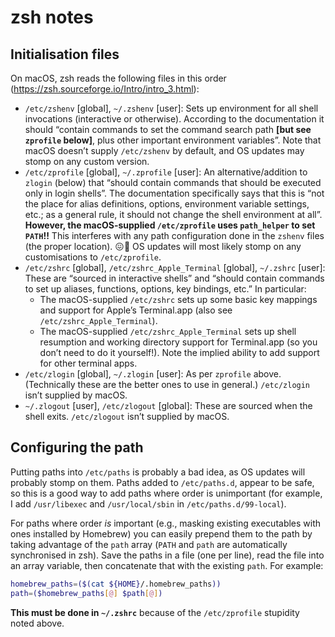 # zsh notes

## Initialisation files

On macOS, zsh reads the following files in this order (<https://zsh.sourceforge.io/Intro/intro_3.html>):

* `/etc/zshenv` [global], `~/.zshenv` [user]: Sets up environment for all shell invocations (interactive or otherwise). According to the documentation it should “contain commands to set the command search path **[but see `zprofile` below]**, plus other important environment variables”. Note that macOS doesn’t supply `/etc/zshenv` by default, and OS updates may stomp on any custom version.
* `/etc/zprofile` [global], `~/.zprofile` [user]: An alternative/addition to `zlogin` (below) that “should contain commands that should be executed only in login shells”. The documentation specifically says that this is “not the place for alias definitions, options, environment variable settings, etc.; as a general rule, it should not change the shell environment at all”. **However, the macOS-supplied `/etc/zprofile` uses `path_helper` to set `PATH`!!** This interferes with any path configuration done in the `zshenv` files (the proper location). 😖🤬 OS updates will most likely stomp on any customisations to `/etc/zprofile`.
* `/etc/zshrc` [global], `/etc/zshrc_Apple_Terminal` [global], `~/.zshrc` [user]: These are “sourced in interactive shells” and “should contain commands to set up aliases, functions, options, key bindings, etc.” In particular:
  * The macOS-supplied `/etc/zshrc` sets up some basic key mappings and support for Apple’s Terminal.app (also see `/etc/zshrc_Apple_Terminal`).
  * The macOS-supplied `/etc/zshrc_Apple_Terminal` sets up shell resumption and working directory support for Terminal.app (so you don’t need to do it yourself!). Note the implied ability to add support for other terminal apps.
* `/etc/zlogin` [global], `~/.zlogin` [user]: As per `zprofile` above. (Technically these are the better ones to use in general.) `/etc/zlogin` isn’t supplied by macOS.
* `~/.zlogout` [user], `/etc/zlogout` [global]: These are sourced when the shell exits. `/etc/zlogout` isn’t supplied by macOS.

## Configuring the path

Putting paths into `/etc/paths` is probably a bad idea, as OS updates will probably stomp on them. Paths added to `/etc/paths.d`, appear to be safe, so this is a good way to add paths where order is unimportant (for example, I add `/usr/libexec` and `/usr/local/sbin` in `/etc/paths.d/99-local`).

For paths where order *is* important (e.g., masking existing executables with ones installed by Homebrew) you can easily prepend them to the path by taking advantage of the `path` array (`PATH` and `path` are automatically synchronised in zsh). Save the paths in a file (one per line), read the file into an array variable, then concatenate that with the existing `path`. For example:

```sh
homebrew_paths=($(cat ${HOME}/.homebrew_paths))
path=($homebrew_paths[@] $path[@])
```

**This must be done in `~/.zshrc`** because of the  `/etc/zprofile` stupidity noted above.
